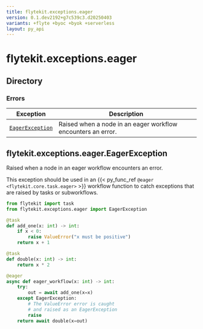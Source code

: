```yaml
---
title: flytekit.exceptions.eager
version: 0.1.dev2192+g7c539c3.d20250403
variants: +flyte +byoc +byok +serverless
layout: py_api
---
```


# flytekit.exceptions.eager

## Directory

### Errors

| Exception | Description |
|-|-|
| [`EagerException`](.././flytekit.exceptions.eager#flytekitexceptionseagereagerexception) | Raised when a node in an eager workflow encounters an error. |

## flytekit.exceptions.eager.EagerException

Raised when a node in an eager workflow encounters an error.

This exception should be used in an {{< py_func_ref `@eager <flytekit.core.task.eager>` >}} workflow function to
catch exceptions that are raised by tasks or subworkflows.

```python
from flytekit import task
from flytekit.exceptions.eager import EagerException

@task
def add_one(x: int) -> int:
    if x < 0:
        raise ValueError("x must be positive")
    return x + 1

@task
def double(x: int) -> int:
    return x * 2

@eager
async def eager_workflow(x: int) -> int:
    try:
        out = await add_one(x=x)
    except EagerException:
        # The ValueError error is caught
        # and raised as an EagerException
        raise
    return await double(x=out)
```


